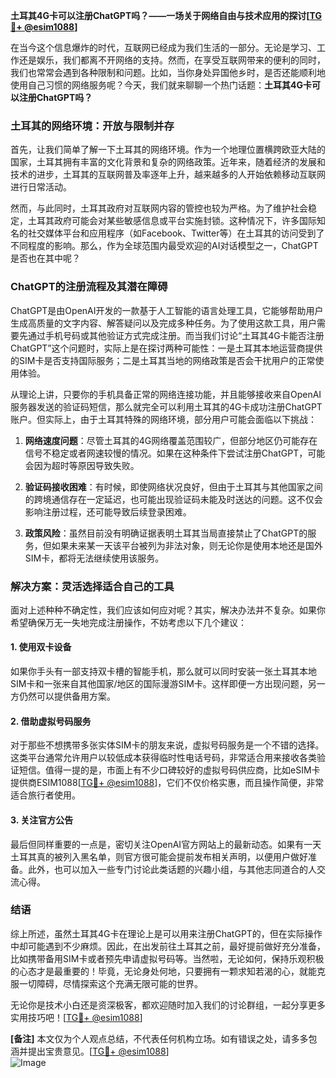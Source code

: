 **土耳其4G卡可以注册ChatGPT吗？——一场关于网络自由与技术应用的探讨[[TG💪+ @esim1088](https://t.me/s/esim1088)]**

在当今这个信息爆炸的时代，互联网已经成为我们生活的一部分。无论是学习、工作还是娱乐，我们都离不开网络的支持。然而，在享受互联网带来的便利的同时，我们也常常会遇到各种限制和问题。比如，当你身处异国他乡时，是否还能顺利地使用自己习惯的网络服务呢？今天，我们就来聊聊一个热门话题：**土耳其4G卡可以注册ChatGPT吗？**

### 土耳其的网络环境：开放与限制并存

首先，让我们简单了解一下土耳其的网络环境。作为一个地理位置横跨欧亚大陆的国家，土耳其拥有丰富的文化背景和复杂的网络政策。近年来，随着经济的发展和技术的进步，土耳其的互联网普及率逐年上升，越来越多的人开始依赖移动互联网进行日常活动。

然而，与此同时，土耳其政府对互联网内容的管控也较为严格。为了维护社会稳定，土耳其政府可能会对某些敏感信息或平台实施封锁。这种情况下，许多国际知名的社交媒体平台和应用程序（如Facebook、Twitter等）在土耳其的访问受到了不同程度的影响。那么，作为全球范围内最受欢迎的AI对话模型之一，ChatGPT是否也在其中呢？

### ChatGPT的注册流程及其潜在障碍

ChatGPT是由OpenAI开发的一款基于人工智能的语言处理工具，它能够帮助用户生成高质量的文字内容、解答疑问以及完成多种任务。为了使用这款工具，用户需要先通过手机号码或其他验证方式完成注册。而当我们讨论“土耳其4G卡能否注册ChatGPT”这个问题时，实际上是在探讨两种可能性：一是土耳其本地运营商提供的SIM卡是否支持国际服务；二是土耳其当地的网络政策是否会干扰用户的正常使用体验。

从理论上讲，只要你的手机具备正常的网络连接功能，并且能够接收来自OpenAI服务器发送的验证码短信，那么就完全可以利用土耳其的4G卡成功注册ChatGPT账户。但实际上，由于土耳其特殊的网络环境，部分用户可能会面临以下挑战：

1. **网络速度问题**：尽管土耳其的4G网络覆盖范围较广，但部分地区仍可能存在信号不稳定或者网速较慢的情况。如果在这种条件下尝试注册ChatGPT，可能会因为超时等原因导致失败。
   
2. **验证码接收困难**：有时候，即使网络状况良好，但由于土耳其与其他国家之间的跨境通信存在一定延迟，也可能出现验证码未能及时送达的问题。这不仅会影响注册过程，还可能导致后续登录困难。

3. **政策风险**：虽然目前没有明确证据表明土耳其当局直接禁止了ChatGPT的服务，但如果未来某一天该平台被列为非法对象，则无论你是使用本地还是国外SIM卡，都将无法继续使用该服务。

### 解决方案：灵活选择适合自己的工具

面对上述种种不确定性，我们应该如何应对呢？其实，解决办法并不复杂。如果你希望确保万无一失地完成注册操作，不妨考虑以下几个建议：

#### 1. 使用双卡设备
如果你手头有一部支持双卡槽的智能手机，那么就可以同时安装一张土耳其本地SIM卡和一张来自其他国家/地区的国际漫游SIM卡。这样即便一方出现问题，另一方仍然可以提供备用方案。

#### 2. 借助虚拟号码服务
对于那些不想携带多张实体SIM卡的朋友来说，虚拟号码服务是一个不错的选择。这类平台通常允许用户以较低成本获得临时性电话号码，非常适合用来接收各类验证短信。值得一提的是，市面上有不少口碑较好的虚拟号码供应商，比如eSIM卡提供商ESIM1088[[TG💪+ @esim1088](https://t.me/s/esim1088)]，它们不仅价格实惠，而且操作简便，非常适合旅行者使用。

#### 3. 关注官方公告
最后但同样重要的一点是，密切关注OpenAI官方网站上的最新动态。如果有一天土耳其真的被列入黑名单，则官方很可能会提前发布相关声明，以便用户做好准备。此外，也可以加入一些专门讨论此类话题的兴趣小组，与其他志同道合的人交流心得。

### 结语

综上所述，虽然土耳其4G卡在理论上是可以用来注册ChatGPT的，但在实际操作中却可能遇到不少麻烦。因此，在出发前往土耳其之前，最好提前做好充分准备，比如携带备用SIM卡或者预先申请虚拟号码等。当然啦，无论如何，保持乐观积极的心态才是最重要的！毕竟，无论身处何地，只要拥有一颗求知若渴的心，就能克服一切障碍，尽情探索这个充满无限可能的世界。

无论你是技术小白还是资深极客，都欢迎随时加入我们的讨论群组，一起分享更多实用技巧吧！[[TG💪+ @esim1088](https://t.me/s/esim1088)] 

**[备注]**
本文仅为个人观点总结，不代表任何机构立场。如有错误之处，请多多包涵并提出宝贵意见。[[TG💪+ @esim1088](https://t.me/s/esim1088)]  
![Image](https://i.postimg.cc/4NQfJmqS/Snipaste-2025-05-13-00-14-12.png)